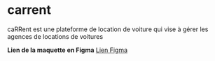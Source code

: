 # carrent
caRRent est une plateforme de location de voiture qui vise à gérer les agences de locations de voitures

**Lien de la maquette en Figma** [Lien Figma](https://www.figma.com/design/9ul7wtaBFJABrnwmg0zrMr/carRent?node-id=1-2&t=kijZ0t6qT5kEFs8k-1)